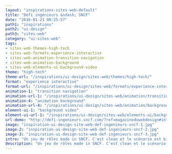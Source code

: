 ```yaml
---
layout: "inspirations-sites-web-default"
title: "Défi ingénieurs &ndash; SNCF"
date: "2016-01-21 00:25:57"
path1: "inspirations"
path2: "ui-design"
path3: "sites-web"
category: "ui-sites-web"
tags:
- sites-web-themes-high-tech
- sites-web-formats-experience-interactive
- sites-web-animation-transition-navigation
- sites-web-animation-background
- sites-web-elements-ui-background-video
theme: "high-tech"
theme-url: "/inspirations/ui-design/sites-web/themes/high-tech/"
format: "experience interactive"
format-url: "/inspirations/ui-design/sites-web/formats/experience-interactive/"
animation-1: "transition navigation"
animation-url-1: "/inspirations/ui-design/sites-web/animation/transition-navigation/"
animation-4: "animation background"
animation-url-4: "/inspirations/ui-design/sites-web/animation/background/"
element-ui-1: "background video"
element-ui-url-1: "/inspirations/ui-design/sites-web/elements-ui/background-video/"
url-demo: "http://defi-ingenieurs.sncf.com/?ref=magazineduwebdesign#intro"
image: "inspiration-ui-design-site-web-def-ingenieurs-sncf-1.jpg"
image-2: "inspiration-ui-design-site-web-def-ingenieurs-sncf-2.jpg"
image-3: "inspiration-ui-design-site-web-def-ingenieurs-sncf-3.jpg"
intro: "Un jeu de rôles made in SNCF. C'est clean et le scénario est bien fait."
description: "Un jeu de rôles made in SNCF. C'est clean et le scénario est bien fait."
---
```

